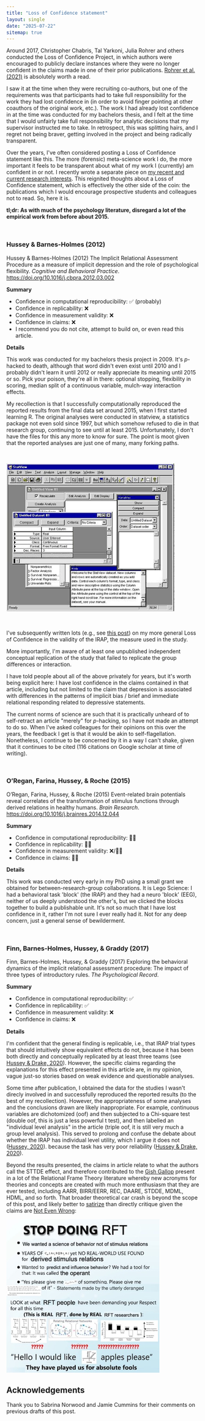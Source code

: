 ```yaml
---
title: "Loss of Confidence statement"
layout: single
date: "2025-07-22"
sitemap: true
---
```


Around 2017, Christopher Chabris, Tal Yarkoni, Julia Rohrer and others conducted the Loss of Confidence Project, in which authors were encouraged to publicly declare instances where they were no longer confident in the claims made in one of their prior publications. [Rohrer et al. (2021)](https://journals.sagepub.com/doi/10.1177/1745691620964106) is absolutely worth a read.

I saw it at the time when they were recruiting co-authors, but one of the requirements was that participants had to take full responsibility for the work they had lost confidence in (in order to avoid finger pointing at other coauthors of the original work, etc.). The work I had already lost confidence in at the time was conducted for my bachelors thesis, and I felt at the time that I would unfairly take full responsibility for analytic decisions that my supervisor instructed me to take. In retrospect, this was splitting hairs, and I regret not being braver, getting involved in the project and being radically transparent. 

Over the years, I've often considered posting a Loss of Confidence statement like this. The more (forensic) meta-science work I do, the more important it feels to be transparent about what of my work I (currently) am confident in or not. I recently wrote a separate piece on [my recent and current research interests](https://mmmdata.io/research/). This reignited thoughts about a Loss of Confidence statement, which is effectively the other side of the coin: the publications which I would encourage prospective students and colleagues not to read. So, here it is.

**tl;dr: As with much of the psychology literature, disregard a lot of the empirical work from before about 2015.**

<br>

### Hussey & Barnes-Holmes (2012) 

Hussey & Barnes-Holmes (2012) The Implicit Relational Assessment Procedure as a measure of implicit depression and the role of psychological flexibility. *Cognitive and Behavioral Practice*. https://doi.org/10.1016/j.cbpra.2012.03.002 

**Summary**

- Confidence in computational reproducibility: ✅ (probably)
- Confidence in replicability: ❌
- Confidence in measurement validity: ❌
- Confidence in claims: ❌
- I recommend you do not cite, attempt to build on, or even read this article.

**Details**

This work was conducted for my bachelors thesis project in 2009. It's *p*-hacked to death, although that word didn't even exist until 2010 and I probably didn't learn it until 2012 or really appreciate its meaning until 2015 or so. Pick your poison, they're all in there: optional stopping, flexibility in scoring, median split of a continuous variable, mulch-way interaction effects. 

My recollection is that I successfully computationally reproduced the reported results from the final data set around 2015, when I first started learning R. The original analyses were conducted in statview, a statistics package not even sold since 1997, but which somehow refused to die in that research group, continuing to see until at least 2015. Unfortunately, I don't have the files for this any more to know for sure. The point is moot given that the reported analyses are just one of many, many forking paths. 

<br>

![](statview.jpg)

<br>

I've subsequently written lots (e.g., see [this post](https://mmmdata.io/posts/2025/04/irapresearch.org-website-relaunched/)) on my more general Loss of Confidence in the validity of the IRAP, the measure used in the study. 

More importantly, I'm aware of at least one unpublished independent conceptual replication of the study that failed to replicate the group differences or interaction. 

I have told people about all of the above privately for years, but it's worth being explicit here: I have lost confidence in the claims contained in that article, including but not limited to the claim that depression is associated with differences in the patterns of implicit bias / brief and immediate relational responding related to depressive statements. 

The current norms of science are such that it is practically unheard of to self-retract an article "merely" for *p*-hacking, so I have not made an attempt to do so. When I've asked colleagues for their opinions on this over the years, the feedback I get is that it would be akin to self-flagellation. Nonetheless, I continue to be concerned by it in a way I can't shake, given that it continues to be cited (116 citations on Google scholar at time of writing). 

<br>

### O’Regan, Farina, Hussey, & Roche (2015) 

O’Regan, Farina, Hussey, & Roche (2015) Event-related brain potentials reveal correlates of the transformation of stimulus functions through derived relations in healthy humans. *Brain Research*. https://doi.org/10.1016/j.brainres.2014.12.044

**Summary**

- Confidence in computational reproducibility: 🤷‍♂️
- Confidence in replicability: 🤷‍♂️
- Confidence in measurement validity: ❌/🤷‍♂️
- Confidence in claims: 🤷‍♂️

**Details**

This work was conducted very early in my PhD using a small grant we obtained for between-research-group collaborations. It is Lego Science: I had a behavioral task 'block' (the IRAP) and they had a neuro 'block' (EEG), neither of us deeply understood the other's, but we clicked the blocks together to build a publishable unit. It's not so much that I have lost confidence in it, rather I'm not sure I ever really had it. Not for any deep concern, just a general sense of bewilderment. 

<br>

### Finn, Barnes-Holmes, Hussey, & Graddy (2017) 

Finn, Barnes-Holmes, Hussey, & Graddy (2017) Exploring the behavioral dynamics of the implicit relational assessment procedure: The impact of three types of introductory rules. *The Psychological Record*.

**Summary**

- Confidence in computational reproducibility: ✅
- Confidence in replicability: ✅
- Confidence in measurement validity: ❌
- Confidence in claims: ❌

**Details**

I'm confident that the general finding is replicable, i.e., that IRAP trial types that should intuitively show equivalent effects do not, because it has been both directly and conceptually replicated by at least three teams (see [Hussey & Drake, 2020](https://osf.io/preprints/psyarxiv/sp6jx/)). However, the specific claims regarding the explanations for this effect presented in this article are, in my opinion, vague just-so stories based on weak evidence and questionable analyses.

Some time after publication, I obtained the data for the studies I wasn't direcly involved in and successfully reproduced the reported results (to the best of my recollection). However, the appropriateness of some analyses and the conclusions drawn are likely inappropriate. For example, continuous variables are dichotomized (oof) and then subjected to a Chi-square test (double oof, this is just a less powerful t test), and then labelled an "individual level analysis" in the article (triple oof, it is still very much a group level analysis). This served to prolong and confuse the debate about whether the IRAP has individual level utility, which I argue it does not ([Hussey, 2020](https://osf.io/w2ygr)). because the task has very poor reliability ([Hussey & Drake, 2020](https://osf.io/ge3k7)). 

Beyond the results presented, the claims in article relate to what the authors call the STTDE effect, and therefore contributed to the [Gish Gallop](https://en.wikipedia.org/wiki/Gish_gallop) present in a lot of the Relational Frame Theory literature whereby new acronyms for theories and concepts are created with much more enthusiasm that they are ever tested, including AARR, BIRR/EERR, REC, DAARE, STDDE, MDML, HDML, and so forth. That broader theoretical car crash is beyond the scope of this post, and likely better to [satirize](https://bsky.app/profile/ianhussey.mmmdata.io/post/3lrfiourvvc2y) than directly critique given the claims are [Not Even Wrong](https://en.wikipedia.org/wiki/Not_even_wrong): 

![](shitpost.jpg)

## Acknowledgements

Thank you to Sabrina Norwood and Jamie Cummins for their comments on previous drafts of this post.
